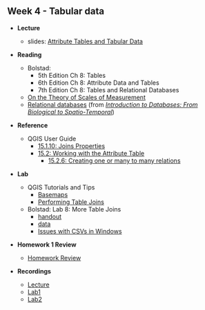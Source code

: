 ## Week 4 - Tabular data

- **Lecture**
  - slides: [Attribute Tables and Tabular Data](ESM263_Week4.pdf)
- **Reading**
  - Bolstad:
    - 5th Edition Ch 8: Tables
    - 6th Edition Ch 8: Attribute Data and Tables
    - 7th Edition Ch 8: Tables and Relational Databases
  - [On the Theory of Scales of Measurement](Stevens_Measurement_Scales.pdf)
  - [Relational databases](http://link.springer.com/content/pdf/10.1007%2F978-1-84996-095-3_3.pdf) (from [*Introduction to Databases: From Biological to Spatio-Temporal*](http://doi.org/10.1007/978-1-84996-095-3))
- **Reference**
  - QGIS User Guide
    - [15.1.10: Joins Properties](https://docs.qgis.org/3.22/en/docs/user_manual/working_with_vector/vector_properties.html#joins-properties)
    - [15.2: Working with the Attribute Table](https://docs.qgis.org/3.22/en/docs/user_manual/working_with_vector/attribute_table.html#)
      - [15.2.6: Creating one or many to many relations](https://docs.qgis.org/3.22/en/docs/user_manual/working_with_vector/attribute_table.html#creating-one-or-many-to-many-relations)
- **Lab**
  - QGIS Tutorials and Tips
    - [Basemaps](../../general/basemaps/index.md)
    - [Performing Table Joins](https://www.qgistutorials.com/en/docs/3/performing_table_joins.html)
  - Bolstad: Lab 8: More Table Joins
    - [handout](Bolstad_L8/Bolstad_L8.pdf)
    - [data](Bolstad_L8/Bolstad_L8.zip)
    - [Issues with CSVs in Windows](../../general/CSVs_Windows/index.md)
    
- **Homework 1 Review**
  - [Homework Review](markdown_for_class.pdf)
  
- **Recordings**
  - [Lecture](https://ucsb.box.com/s/uo3xwlngnta0i7sm8nea8q3bw088wcdy)
  - [Lab1]()
  - [Lab2]()
